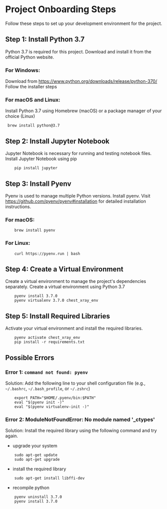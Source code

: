 # Project Onboarding Steps

Follow these steps to set up your development environment for the project.


## Step 1: Install Python 3.7

Python 3.7 is required for this project. Download and install it from the official Python website.

### For Windows:
Download from https://www.python.org/downloads/release/python-370/
Follow the installer steps

### For macOS and Linux:
Install Python 3.7 using Homebrew (macOS) or a package manager of your choice (Linux)
```
 brew install python@3.7
```

## Step 2: Install Jupyter Notebook

Jupyter Notebook is necessary for running and testing notebook files.
Install Jupyter Notebook using pip
```
    pip install jupyter
```

## Step 3: Install Pyenv

Pyenv is used to manage multiple Python versions.
Install pyenv. Visit https://github.com/pyenv/pyenv#installation for detailed installation instructions.

### For macOS:
```
    brew install pyenv
```

### For Linux:
```
    curl https://pyenv.run | bash
```

## Step 4: Create a Virtual Environment

Create a virtual environment to manage the project's dependencies separately.
Create a virtual environment using Python 3.7
```
    pyenv install 3.7.0
    pyenv virtualenv 3.7.0 chest_xray_env
```

## Step 5: Install Required Libraries

Activate your virtual environment and install the required libraries.
```
    pyenv activate chest_xray_env
    pip install -r requirements.txt
```


## Possible Errors
### Error 1: `command not found: pyenv`
Solution: Add the following line to your shell configuration file (e.g., `~/.bashrc`, `~/.bash_profile`, or `~/.zshrc`)
```
    export PATH="$HOME/.pyenv/bin:$PATH"
    eval "$(pyenv init -)"
    eval "$(pyenv virtualenv-init -)"
```
###  Error 2: ModuleNotFoundError: No module named '_ctypes'
Solution: Install the required library using the following command and try again.
- upgrade your system
```
    sudo apt-get update
    sudo apt-get upgrade
```
- install the required library
```
    sudo apt-get install libffi-dev
```
- recompile python
```
    pyenv uninstall 3.7.0
    pyenv install 3.7.0
```

